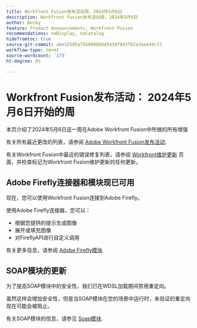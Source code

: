 ```yaml
---
title: Workfront Fusion发布活动周，2024年5月6日
description: Workfront Fusion发布活动周，2024年5月6日
author: Becky
feature: Product Announcements, Workfront Fusion
recommendations: noDisplay, noCatalog
hidefromtoc: true
source-git-commit: abe32595a75b6980b8d5439f0d3f02a3aa449c73
workflow-type: tm+mt
source-wordcount: '173'
ht-degree: 0%

---
```


# Workfront Fusion发布活动： 2024年5月6日开始的周

本页介绍了2024年5月6日这一周在Adobe Workfront Fusion中所做的所有增强

有关所有最近更改的列表，请参阅 [Adobe Workfront Fusion发布活动](../../../product-announcements/product-releases/fusion-release-activity/fusion-release-activity.md).

有关Workfront Fusion中最近的错误修复列表，请参阅 [Workfront维护更新](https://experienceleague.adobe.com/docs/workfront-known-issues/releases/current-updates.html) 页面，并检查标记为Workfront Fusion维护更新的任何更新。

## Adobe Firefly连接器和模块现已可用

现在，您可以使用Workfront Fusion连接到Adobe Firefly。

使用Adobe Firefly连接器，您可以：

* 根据您提供的提示生成图像
* 展开或填充图像
* 对FireflyAPI进行自定义调用

有关更多信息，请参阅 [Adobe Firefly模块](/help/quicksilver/workfront-fusion/apps-and-their-modules/adobe-firefly-modules.md).

## SOAP模块的更新

为了提高SOAP模块中的安全性，我们已在WDSL加载期间禁用重定向。

虽然这样会增加安全性，但是当SOAP模块在您的场景中运行时，未验证的重定向现在可能会被阻止。

有关SOAP模块的信息，请参见 [Soap模块](/help/quicksilver/workfront-fusion/apps-and-their-modules/soap-module.md).

